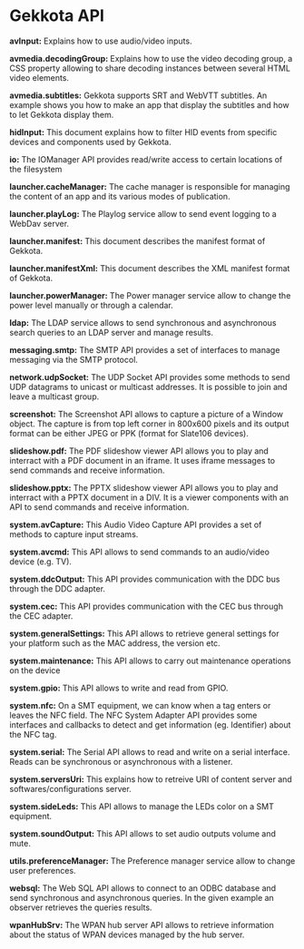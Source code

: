 Gekkota API
==================================

**avInput:**
Explains how to use audio/video inputs.

**avmedia.decodingGroup:**
Explains how to use the video decoding group, a CSS property allowing to share decoding instances between several HTML video elements.

**avmedia.subtitles:**
Gekkota supports SRT and WebVTT subtitles. An example shows you how to make an app that display the subtitles and how to let Gekkota display them.

**hidInput:**
This document explains how to filter HID events from specific devices and components used by Gekkota.

**io:**
The IOManager API provides read/write access to certain locations of the filesystem

**launcher.cacheManager:**
The cache manager is responsible for managing the content of an app and its various modes of publication.

**launcher.playLog:**
The Playlog service allow to send event logging to a WebDav server.

**launcher.manifest:**
This document describes the manifest format of Gekkota.

**launcher.manifestXml:**
This document describes the XML manifest format of Gekkota.

**launcher.powerManager:**
The Power manager service allow to change the power level manually or through a calendar.

**ldap:**
The LDAP service allows to send synchronous and asynchronous search queries to an LDAP server and manage results.

**messaging.smtp:**
The SMTP API provides a set of interfaces to manage messaging via the SMTP protocol.

**network.udpSocket:**
The UDP Socket API provides some methods to send UDP datagrams to unicast or multicast addresses.
It is possible to join and leave a multicast group.

**screenshot:**
The Screenshot API allows to capture a picture of a Window object. The capture is from top left corner in 800x600 pixels and its output
format can be either JPEG or PPK (format for Slate106 devices).

**slideshow.pdf:**
The PDF slideshow viewer API allows you to play and interract with a PDF document in an iframe. It uses iframe messages to send commands and receive information.

**slideshow.pptx:**
The PPTX slideshow viewer API allows you to play and interract with a PPTX document in a DIV. It is a viewer components with an API to send commands and receive information.

**system.avCapture:**
This Audio Video Capture API provides a set of methods to capture input streams.

**system.avcmd:**
This API allows to send commands to an audio/video device (e.g. TV).

**system.ddcOutput:**
This API provides communication with the DDC bus through the DDC adapter.

**system.cec:**
This API provides communication with the CEC bus through the CEC adapter.

**system.generalSettings:**
This API allows to retrieve general settings for your platform such as the MAC address, the version etc.

**system.maintenance:**
This API allows to carry out maintenance operations on the device

**system.gpio:**
This API allows to write and read from GPIO.

**system.nfc:**
On a SMT equipment, we can know when a tag enters or leaves the NFC field.
The NFC System Adapter API provides some interfaces and callbacks to detect and get information (eg. Identifier) about the NFC tag.

**system.serial:**
The Serial API allows to read and write on a serial interface. Reads can be synchronous or asynchronous with a listener.

**system.serversUri:**
This explains how to retreive URI of content server and softwares/configurations server.

**system.sideLeds:**
This API allows to manage the LEDs color on a SMT equipment.

**system.soundOutput:**
This API allows to set audio outputs volume and mute.

**utils.preferenceManager:**
The Preference manager service allow to change user preferences.

**websql:**
The Web SQL API allows to connect to an ODBC database and send synchronous and asynchronous queries.
In the given example an observer retrieves the queries results.

**wpanHubSrv:**
The WPAN hub server API allows to retrieve information about the status of WPAN devices managed by the hub server.
